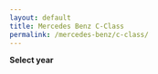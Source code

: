 ```yaml
---
layout: default
title: Mercedes Benz C-Class
permalink: /mercedes-benz/c-class/
---
```

**Select year**

